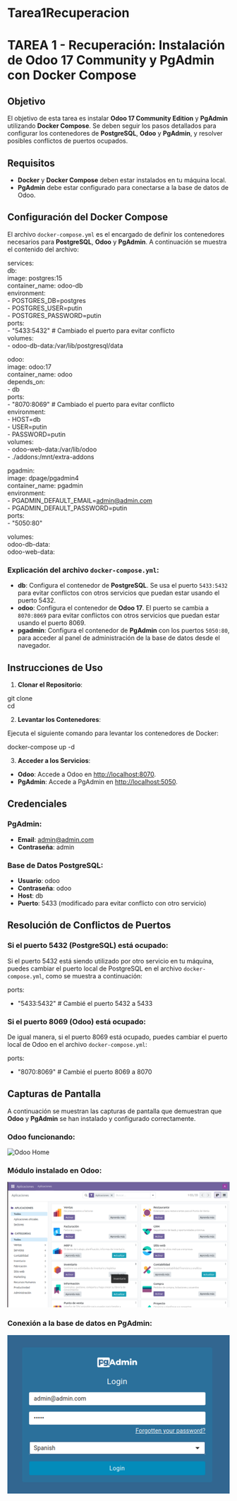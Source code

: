 # Tarea1Recuperacion  

# TAREA 1 - Recuperación: Instalación de Odoo 17 Community y PgAdmin con Docker Compose  


## Objetivo  

El objetivo de esta tarea es instalar **Odoo 17 Community Edition** y **PgAdmin** utilizando **Docker Compose**. Se deben seguir los pasos detallados   para configurar los contenedores de **PostgreSQL**, **Odoo** y **PgAdmin**, y resolver posibles conflictos de puertos ocupados.  


## Requisitos  

- **Docker** y **Docker Compose** deben estar instalados en tu máquina local.  
- **PgAdmin** debe estar configurado para conectarse a la base de datos de Odoo.  


## Configuración del Docker Compose  

El archivo `docker-compose.yml` es el encargado de definir los contenedores necesarios para **PostgreSQL**, **Odoo** y **PgAdmin**. A continuación se   muestra el contenido del archivo:  



services:  
  db:  
    image: postgres:15  
    container_name: odoo-db  
    environment:  
      - POSTGRES_DB=postgres  
      - POSTGRES_USER=putin  
      - POSTGRES_PASSWORD=putin  
    ports:  
      - "5433:5432"  # Cambiado el puerto para evitar conflicto  
    volumes:  
      - odoo-db-data:/var/lib/postgresql/data  

  odoo:  
    image: odoo:17  
    container_name: odoo  
    depends_on:  
      - db  
    ports:  
      - "8070:8069"  # Cambiado el puerto para evitar conflicto  
    environment:  
      - HOST=db  
      - USER=putin  
      - PASSWORD=putin  
    volumes:  
      - odoo-web-data:/var/lib/odoo  
      - ./addons:/mnt/extra-addons  

  pgadmin:  
    image: dpage/pgadmin4  
    container_name: pgadmin  
    environment:  
      - PGADMIN_DEFAULT_EMAIL=admin@admin.com  
      - PGADMIN_DEFAULT_PASSWORD=putin  
    ports:  
      - "5050:80"  

volumes:  
  odoo-db-data:  
  odoo-web-data:  


### Explicación del archivo `docker-compose.yml`:  

- **db**: Configura el contenedor de **PostgreSQL**. Se usa el puerto `5433:5432` para evitar conflictos con otros servicios que puedan estar usando el   puerto 5432.    
- **odoo**: Configura el contenedor de **Odoo 17**. El puerto se cambia a `8070:8069` para evitar conflictos con otros servicios que puedan estar usando el puerto 8069.  
- **pgadmin**: Configura el contenedor de **PgAdmin** con los puertos `5050:80`, para acceder al panel de administración de la base de datos desde el navegador.  


## Instrucciones de Uso  

1. **Clonar el Repositorio**:  

git clone <url-del-repositorio>  
cd <nombre-del-repositorio>  
  

2. **Levantar los Contenedores**:  

Ejecuta el siguiente comando para levantar los contenedores de Docker:  
  

docker-compose up -d  


3. **Acceder a los Servicios**:  

- **Odoo**: Accede a Odoo en [http://localhost:8070](http://localhost:8070).  
- **PgAdmin**: Accede a PgAdmin en [http://localhost:5050](http://localhost:5050).  


## Credenciales  

### PgAdmin:  

- **Email**: admin@admin.com  
- **Contraseña**: admin  

### Base de Datos PostgreSQL:  

- **Usuario**: odoo  
- **Contraseña**: odoo  
- **Host**: db  
- **Puerto**:  5433 (modificado para evitar conflicto con otro servicio)  



## Resolución de Conflictos de Puertos  

### Si el puerto **5432** (PostgreSQL) está ocupado:  

Si el puerto 5432 está siendo utilizado por otro servicio en tu máquina, puedes cambiar el puerto local de PostgreSQL en el archivo `docker-  compose.yml`, como se muestra a continuación:  


ports:  
  - "5433:5432"  # Cambié el puerto 5432 a 5433  


### Si el puerto **8069** (Odoo) está ocupado:  

De igual manera, si el puerto 8069 está ocupado, puedes cambiar el puerto local de Odoo en el archivo `docker-compose.yml`:  


ports:  
  - "8070:8069"  # Cambié el puerto 8069 a 8070  




## Capturas de Pantalla  

A continuación se muestran las capturas de pantalla que demuestran que **Odoo** y **PgAdmin** se han instalado y configurado correctamente.  

### Odoo funcionando:  

![Odoo Home]()

### Módulo instalado en Odoo:  

![Módulo en Odoo](https://github.com/JavierP5/Tarea1Recuperacion/blob/main/Captura%20desde%202025-04-10%2012-58-10.png)  


### Conexión a la base de datos en PgAdmin:  

![PgAdmin Conectado](https://github.com/JavierP5/Tarea1Recuperacion/blob/main/Captura%20desde%202025-04-10%2012-28-18.png)  




